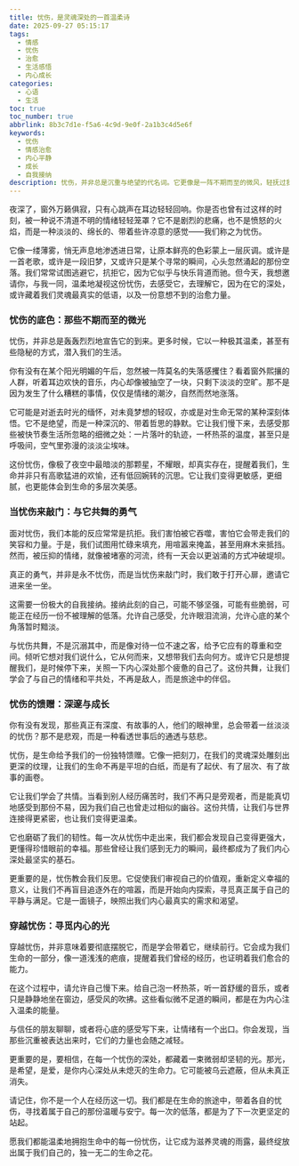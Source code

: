 ```yaml
---
title: 忧伤，是灵魂深处的一首温柔诗
date: 2025-09-27 05:15:17
tags:
  - 情感
  - 忧伤
  - 治愈
  - 生活感悟
  - 内心成长
categories:
  - 心语
  - 生活
toc: true
toc_number: true
abbrlink: 8b3c7d1e-f5a6-4c9d-9e0f-2a1b3c4d5e6f
keywords:
  - 忧伤
  - 情感治愈
  - 内心平静
  - 成长
  - 自我接纳
description: 忧伤，并非总是沉重与绝望的代名词。它更像是一阵不期而至的微风，轻抚过我们心底最柔软的角落，留下淡淡的痕迹。这篇文章，想与你一同走入忧伤的深处，不是为了沉溺，而是为了理解、接纳，并从中汲取一份温柔的力量，让它成为我们生命中，那首最深邃、最动人的诗。
---
```


夜深了，窗外万籁俱寂，只有心跳声在耳边轻轻回响。你是否也曾有过这样的时刻，被一种说不清道不明的情绪轻轻笼罩？它不是剧烈的悲痛，也不是愤怒的火焰，而是一种淡淡的、绵长的、带着些许凉意的感觉——我们称之为忧伤。

它像一缕薄雾，悄无声息地渗透进日常，让原本鲜亮的色彩蒙上一层灰调。或许是一首老歌，或许是一段旧梦，又或许只是某个寻常的瞬间，心头忽然涌起的那份空落。我们常常试图逃避它，抗拒它，因为它似乎与快乐背道而驰。但今天，我想邀请你，与我一同，温柔地凝视这份忧伤，去感受它，去理解它，因为在它的深处，或许藏着我们灵魂最真实的低语，以及一份意想不到的治愈力量。

### 忧伤的底色：那些不期而至的微光

忧伤，并非总是轰轰烈烈地宣告它的到来。更多时候，它以一种极其温柔，甚至有些隐秘的方式，潜入我们的生活。

你有没有在某个阳光明媚的午后，忽然被一阵莫名的失落感攫住？看着窗外熙攘的人群，听着耳边欢快的音乐，内心却像被抽空了一块，只剩下淡淡的空旷。那不是因为发生了什么糟糕的事情，仅仅是情绪的潮汐，自然而然地涨落。

它可能是对逝去时光的缅怀，对未竟梦想的轻叹，亦或是对生命无常的某种深刻体悟。它不是绝望，而是一种深沉的、带着哲思的静默。它让我们慢下来，去感受那些被快节奏生活所忽略的细微之处：一片落叶的轨迹，一杯热茶的温度，甚至只是呼吸间，空气里弥漫的淡淡尘埃味。

这份忧伤，像极了夜空中最暗淡的那颗星，不耀眼，却真实存在，提醒着我们，生命并非只有高歌猛进的欢愉，还有低回婉转的沉思。它让我们变得更敏感，更细腻，也更能体会到生命的多层次美感。

### 当忧伤来敲门：与它共舞的勇气

面对忧伤，我们本能的反应常常是抗拒。我们害怕被它吞噬，害怕它会带走我们的笑容和力量。于是，我们试图用忙碌来填充，用喧嚣来掩盖，甚至用麻木来抵挡。然而，被压抑的情绪，就像被堵塞的河流，终有一天会以更汹涌的方式冲破堤坝。

真正的勇气，并非是永不忧伤，而是当忧伤来敲门时，我们敢于打开心扉，邀请它进来坐一坐。

这需要一份极大的自我接纳。接纳此刻的自己，可能不够坚强，可能有些脆弱，可能正在经历一份不被理解的低落。允许自己感受，允许眼泪流淌，允许心底的某个角落暂时黯淡。

与忧伤共舞，不是沉溺其中，而是像对待一位不速之客，给予它应有的尊重和空间。倾听它想对我们说什么，它从何而来，又想带我们去向何方。或许它只是想提醒我们，是时候停下来，关照一下内心深处那个疲惫的自己了。这份共舞，让我们学会了与自己的情绪和平共处，不再是敌人，而是旅途中的伴侣。

### 忧伤的馈赠：深邃与成长

你有没有发现，那些真正有深度、有故事的人，他们的眼神里，总会带着一丝淡淡的忧伤？那不是悲观，而是一种看透世事后的通透与慈悲。

忧伤，是生命给予我们的一份独特馈赠。它像一把刻刀，在我们的灵魂深处雕刻出更深的纹理，让我们的生命不再是平坦的白纸，而是有了起伏、有了层次、有了故事的画卷。

它让我们学会了共情。当看到别人经历痛苦时，我们不再只是旁观者，而是能真切地感受到那份不易，因为我们自己也曾走过相似的幽谷。这份共情，让我们与世界连接得更紧密，也让我们变得更温柔。

它也磨砺了我们的韧性。每一次从忧伤中走出来，我们都会发现自己变得更强大，更懂得珍惜眼前的幸福。那些曾经让我们感到无力的瞬间，最终都成为了我们内心深处最坚实的基石。

更重要的是，忧伤教会我们反思。它促使我们审视自己的价值观，重新定义幸福的意义，让我们不再盲目追逐外在的喧嚣，而是开始向内探索，寻觅真正属于自己的平静与满足。它是一面镜子，映照出我们内心最真实的需求和渴望。

### 穿越忧伤：寻觅内心的光

穿越忧伤，并非意味着要彻底摆脱它，而是学会带着它，继续前行。它会成为我们生命的一部分，像一道浅浅的疤痕，提醒着我们曾经的经历，也证明着我们愈合的能力。

在这个过程中，请允许自己慢下来。给自己泡一杯热茶，听一首舒缓的音乐，或者只是静静地坐在窗边，感受风的吹拂。这些看似微不足道的瞬间，都是在为内心注入温柔的能量。

与信任的朋友聊聊，或者将心底的感受写下来，让情绪有一个出口。你会发现，当那些沉重被表达出来时，它们的力量也会随之减轻。

更重要的是，要相信，在每一个忧伤的深处，都藏着一束微弱却坚韧的光。那光，是希望，是爱，是你内心深处从未熄灭的生命力。它可能被乌云遮蔽，但从未真正消失。

请记住，你不是一个人在经历这一切。我们都是在生命的旅途中，带着各自的忧伤，寻找着属于自己的那份温暖与安宁。每一次的低落，都是为了下一次更坚定的站起。

愿我们都能温柔地拥抱生命中的每一份忧伤，让它成为滋养灵魂的雨露，最终绽放出属于我们自己的，独一无二的生命之花。